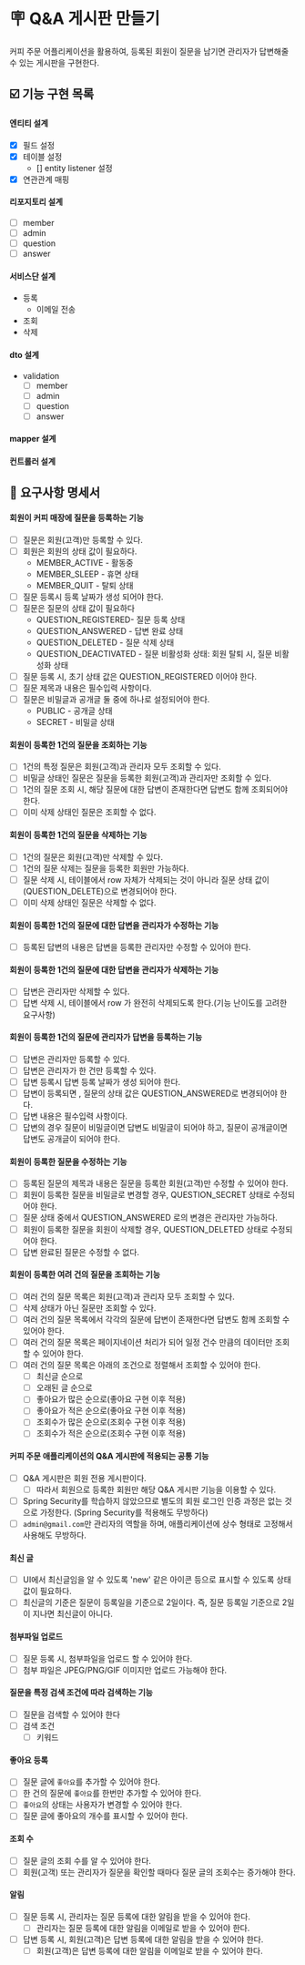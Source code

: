 # 🪧 Q&A 게시판 만들기
커피 주문 어플리케이션을 활용하여, 등록된 회원이 질문을 남기면 관리자가 답변해줄 수 있는 게시판을 구현한다.

## ☑️ 기능 구현 목록
#### 엔티티 설계
- [x] 필드 설정
- [x] 테이블 설정
  - [] entity listener 설정
- [x] 연관관계 매핑
#### 리포지토리 설계
- [ ] member
- [ ] admin
- [ ] question
- [ ] answer
#### 서비스단 설계
- 등록
  - 이메일 전송
- 조회
- 삭제
#### dto 설계
- validation
  - [ ] member
  - [ ] admin
  - [ ] question
  - [ ] answer
#### mapper 설계
#### 컨트롤러 설계

## 🚀 요구사항 명세서
#### 회원이 커피 매장에 질문을 등록하는 기능
- [ ]  질문은 회원(고객)만 등록할 수 있다.
  - [ ] 회원은 회원의 상태 값이 필요하다.
    - MEMBER_ACTIVE - 활동중
    - MEMBER_SLEEP - 휴면 상태
    - MEMBER_QUIT - 탈퇴 상태
- [ ]  질문 등록시 등록 날짜가 생성 되어야 한다.
- [ ]  질문은 질문의 상태 값이 필요하다
    - QUESTION_REGISTERED- 질문 등록 상태
    - QUESTION_ANSWERED - 답변 완료 상태
    - QUESTION_DELETED - 질문 삭제 상태
    - QUESTION_DEACTIVATED - 질문 비활성화 상태: 회원 탈퇴 시, 질문 비활성화 상태
- [ ]  질문 등록 시, 초기 상태 값은 QUESTION_REGISTERED 이어야 한다.
- [ ]  질문 제목과 내용은 필수입력 사항이다.
- [ ]  질문은 비밀글과 공개글 둘 중에 하나로 설정되어야 한다.
    - PUBLIC - 공개글 상태
    - SECRET - 비밀글 상태

#### 회원이 등록한 1건의 질문을 조회하는 기능
- [ ]  1건의 특정 질문은 회원(고객)과 관리자 모두 조회할 수 있다.
- [ ]  비밀글 상태인 질문은 질문을 등록한 회원(고객)과 관리자만 조회할 수 있다.
- [ ]  1건의 질문 조회 시, 해당 질문에 대한 답변이 존재한다면 답변도 함께 조회되어야 한다.
- [ ]  이미 삭제 상태인 질문은 조회할 수 없다.

#### 회원이 등록한 1건의 질문을 삭제하는 기능
- [ ]  1건의 질문은 회원(고객)만 삭제할 수 있다.
- [ ]  1건의 질문 삭제는 질문을 등록한 회원만 가능하다.
- [ ]  질문 삭제 시, 테이블에서 row 자체가 삭제되는 것이 아니라 질문 상태 값이(QUESTION_DELETE)으로 변경되어야 한다.
- [ ]  이미 삭제 상태인 질문은 삭제할 수 없다.

#### 회원이 등록한 1건의 질문에 대한 답변을 관리자가 수정하는  기능
- [ ]  등록된 답변의 내용은 답변을 등록한 관리자만 수정할 수 있어야 한다.

#### 회원이 등록한 1건의 질문에 대한 답변을 관리자가 삭제하는 기능
- [ ]  답변은 관리자만 삭제할 수 있다.
- [ ]  답변 삭제 시, 테이블에서 row 가 완전히 삭제되도록 한다.(기능 난이도를 고려한 요구사항)

#### 회원이 등록한 1건의 질문에 관리자가 답변을 등록하는 기능
- [ ]  답변은 관리자만 등록할 수 있다.
- [ ]  답변은 관리자가 한 건만 등록할 수 있다.
- [ ]  답변 등록시 답변 등록 날짜가 생성 되어야 한다.
- [ ]  답변이 등록되면 , 질문의 상태 값은 QUESTION_ANSWERED로 변경되어야 한다.
- [ ]  답변 내용은 필수입력 사항이다.
- [ ]  답변의 경우 질문이 비밀글이면 답변도 비밀글이 되어야 하고, 질문이 공개글이면 답변도 공개글이 되어야 한다.

#### 회원이 등록한 질문을 수정하는 기능
- [ ]  등록된 질문의 제목과 내용은 질문을 등록한 회원(고객)만 수정할 수 있어야 한다.
- [ ]  회원이 등록한 질문을 비밀글로 변경할 경우, QUESTION_SECRET 상태로 수정되어야 한다.
- [ ]  질문 상태 중에서 QUESTION_ANSWERED 로의 변경은 관리자만 가능하다.
- [ ]  회원이 등록한 질문을 회원이 삭제할 경우, QUESTION_DELETED 상태로 수정되어야 한다.
- [ ]  답변 완료된 질문은 수정할 수 없다.

#### 회원이 등록한 여려 건의 질문을 조회하는 기능
- [ ]  여러 건의 질문 목록은 회원(고객)과 관리자 모두 조회할 수 있다.
- [ ]  삭제 상태가 아닌 질문만 조회할 수 있다.
- [ ]  여러 건의 질문 목록에서 각각의 질문에 답변이 존재한다면 답변도 함께 조회할 수 있어야 한다.
- [ ]  여러 건의 질문 목록은 페이지네이션 처리가 되어 일정 건수 만큼의 데이터만 조회할 수 있어야 한다.
- [ ]  여러 건의 질문 목록은 아래의 조건으로 정렬해서 조회할 수 있어야 한다.
   - [ ]  최신글 순으로
   - [ ]  오래된 글 순으로
   - [ ]  좋아요가 많은 순으로(좋아요 구현 이후 적용)
   - [ ]  좋아요가 적은 순으로(좋아요 구현 이후 적용)
   - [ ]  조회수가 많은 순으로(조회수 구현 이후 적용)
   - [ ]  조회수가 적은 순으로(조회수 구현 이후 적용)

#### 커피 주문 애플리케이션의 Q&A 게시판에 적용되는 공통 기능
- [ ]  Q&A 게시판은 회원 전용 게시판이다.
   - [ ]  따라서 회원으로 등록한 회원만 해당 Q&A 게시판 기능을 이용할 수 있다.
- [ ]  Spring Security를 학습하지 않았으므로 별도의 회원 로그인 인증 과정은 없는 것으로 가정한다. (Spring Security를 적용해도 무방하다)
- [ ]  `admin@gmail.com`만 관리자의 역할을 하며, 애플리케이션에 상수 형태로 고정해서 사용해도 무방하다.

#### 최신 글
- [ ]  UI에서 최신글임을 알 수 있도록 'new' 같은 아이콘 등으로 표시할 수 있도록 상태값이 필요하다.
- [ ]  최신글의 기준은 질문이 등록일을 기준으로 2일이다. 즉, 질문 등록일 기준으로 2일이 지나면 최신글이 아니다.

#### 첨부파일 업로드
- [ ]  질문 등록 시, 첨부파일을 업로드 할 수 있어야 한다.
- [ ]  첨부 파일은 JPEG/PNG/GIF 이미지만 업로드 가능해야 한다.

#### 질문을 특정 검색 조건에 따라 검색하는 기능
- [ ]  질문을 검색할 수 있어야 한다
- [ ]  검색 조건
   - [ ]  키워드

#### 좋아요 등록
- [ ]  질문 글에 `좋아요`를 추가할 수 있어야 한다.
- [ ]  한 건의 질문에 `좋아요`를 한번만 추가할 수 있어야 한다.
- [ ]  `좋아요`의 상태는 사용자가 변경할 수 있어야 한다.
- [ ]  질문 글에 좋아요의 개수를 표시할 수 있어야 한다.

#### 조회 수
- [ ]  질문 글의 조회 수를 알 수 있어야 한다.
- [ ]  회원(고객) 또는 관리자가 질문을 확인할 때마다 질문 글의 조회수는 증가해야 한다.

#### 알림
- [ ]  질문 등록 시, 관리자는 질문 등록에 대한 알림을 받을 수 있어야 한다.
   - [ ]  관리자는 질문 등록에 대한 알림을 이메일로 받을 수 있어야 한다.
- [ ]  답변 등록 시, 회원(고객)은 답변 등록에 대한 알림을 받을 수 있어야 한다.
   - [ ]  회원(고객)은 답변 등록에 대한 알림을 이메일로 받을 수 있어야 한다.